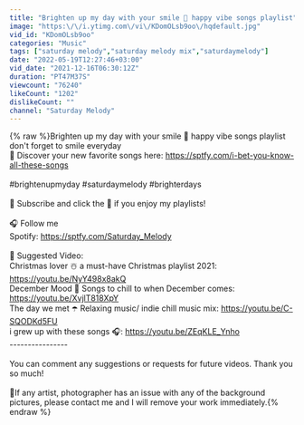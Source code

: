 ```yaml
---
title: "Brighten up my day with your smile 🍋 happy vibe songs playlist"
image: "https:\/\/i.ytimg.com\/vi\/KDomOLsb9oo\/hqdefault.jpg"
vid_id: "KDomOLsb9oo"
categories: "Music"
tags: ["saturday melody","saturday melody mix","saturdaymelody"]
date: "2022-05-19T12:27:46+03:00"
vid_date: "2021-12-16T06:30:12Z"
duration: "PT47M37S"
viewcount: "76240"
likeCount: "1202"
dislikeCount: ""
channel: "Saturday Melody"
---
```

{% raw %}Brighten up my day with your smile 🍋 happy vibe songs playlist<br />don't forget to smile everyday<br />🎸 Discover your new favorite songs here: <a rel="nofollow" target="blank" href="https://sptfy.com/i-bet-you-know-all-these-songs">https://sptfy.com/i-bet-you-know-all-these-songs</a><br /><br />#brightenupmyday #saturdaymelody #brighterdays<br /><br />🎵 Subscribe and click the 🔔 if you enjoy my playlists!<br /><br />🎧 Follow me<br />Spotify: <a rel="nofollow" target="blank" href="https://sptfy.com/Saturday_Melody">https://sptfy.com/Saturday_Melody</a><br /><br />📀 Suggested Video:<br />Christmas lover ☃️ a must-have Christmas playlist 2021: <a rel="nofollow" target="blank" href="https://youtu.be/NyY498x8akQ">https://youtu.be/NyY498x8akQ</a><br />December Mood 🌻 Songs to chill to when December comes: <a rel="nofollow" target="blank" href="https://youtu.be/XvjlT818XpY">https://youtu.be/XvjlT818XpY</a><br />The day we met ☂️ Relaxing music/ indie chill music mix: <a rel="nofollow" target="blank" href="https://youtu.be/C-SQODKd5FU">https://youtu.be/C-SQODKd5FU</a><br />i grew up with these songs 🎧: <a rel="nofollow" target="blank" href="https://youtu.be/ZEqKLE_Ynho">https://youtu.be/ZEqKLE_Ynho</a><br />----------------<br /><br />You can comment any suggestions or requests for future videos. Thank you so much!<br /><br />🚩If any artist, photographer has an issue with any of the background pictures, please contact me and I will remove your work immediately.{% endraw %}
